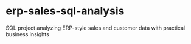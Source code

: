 # erp-sales-sql-analysis
SQL project analyzing ERP-style sales and customer data with practical business insights
